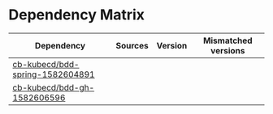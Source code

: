 # Dependency Matrix

Dependency | Sources | Version | Mismatched versions
---------- | ------- | ------- | -------------------
[cb-kubecd/bdd-spring-1582604891](https://github.com/cb-kubecd/bdd-spring-1582604891.git) |  | []() | 
[cb-kubecd/bdd-gh-1582606596](https://github.com/cb-kubecd/bdd-gh-1582606596.git) |  | []() | 
